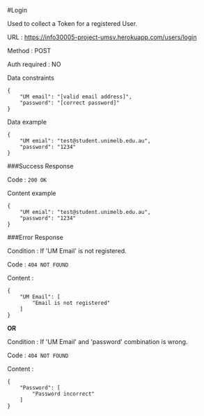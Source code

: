 #Login

Used to collect a Token for a registered User.

URL : https://info30005-project-umsv.herokuapp.com/users/login


Method : POST

Auth required : NO

Data constraints

    {
        "UM email": "[valid email address]",
        "password": "[correct password]"
    }
Data example

    {
        "UM emial": "test@student.unimelb.edu.au",
        "password": "1234"
    }


###Success Response

Code : `200 OK`

Content example

    {
        "UM emial": "test@student.unimelb.edu.au",
        "password": "1234"
    }

###Error Response

Condition : If 'UM Email' is not registered.

Code : `404 NOT FOUND`

Content :

    {
        "UM Email": [
            "Email is not registered"
        ]
    }
   
**OR**

Condition : If 'UM Email' and 'password' combination is wrong.

Code : `404 NOT FOUND`

Content :

    {
        "Password": [
            "Password incorrect"
        ]
    }
